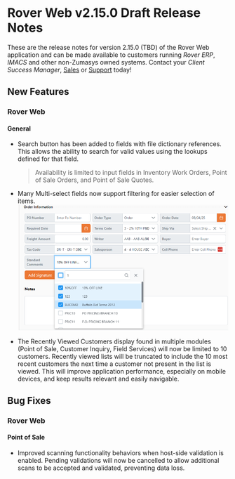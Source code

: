 # Rover Web v2.15.0 Draft Release Notes

<badge text= "Version 2.15.0" vertical="middle" />

<PageHeader />

These are the release notes for version 2.15.0 (TBD) of the Rover Web application and can be made available to customers running _Rover ERP_, _IMACS_ and other non-Zumasys owned systems. Contact your _Client Success Manager_, [Sales](mailto:sales@zumasys.com?subject=Rover%20Web%20v2.15.0) or [Support](mailto:help@zumasys.com?subject=Rover%20Web%20v2.15.0) today!

## New Features

### Rover Web

#### General

- Search button has been added to fields with file dictionary references. This allows the ability to search for valid values using the lookups defined for that field.
  > Availability is limited to input fields in Inventory Work Orders, Point of Sale Orders, and Point of Sale Quotes.

- Many Multi-select fields now support filtering for easier selection of items.
![Multi-select Filtering](./multi-select-filter.png)

- The Recently Viewed Customers display found in multiple modules (Point of Sale, Customer Inquiry, Field Services) will now be limited to 10 customers. Recently viewed lists will be truncated to include the 10 most recent customers the next time a customer not present in the list is viewed. This will improve application performance, especially on mobile devices, and keep results relevant and easily navigable.

## Bug Fixes

### Rover Web

#### Point of Sale

- Improved scanning functionality behaviors when host-side validation is enabled. Pending validations will now be cancelled to allow additional scans to be accepted and validated, preventing data loss.

<PageFooter />

